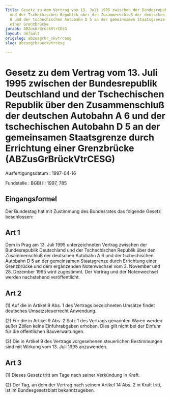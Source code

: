 ```yaml
---
Title: Gesetz zu dem Vertrag vom 13. Juli 1995 zwischen der Bundesrepublik Deutschland
  und der Tschechischen Republik über den Zusammenschluß der deutschen Autobahn A
  6 und der tschechischen Autobahn D 5 an der gemeinsamen Staatsgrenze durch Errichtung
  einer Grenzbrücke
jurabk: ABZusGrBrückVtrCESG
layout: default
origslug: abzusgrbr_ckvtrcesg
slug: abzusgrbrueckvtrcesg

---
```


# Gesetz zu dem Vertrag vom 13. Juli 1995 zwischen der Bundesrepublik Deutschland und der Tschechischen Republik über den Zusammenschluß der deutschen Autobahn A 6 und der tschechischen Autobahn D 5 an der gemeinsamen Staatsgrenze durch Errichtung einer Grenzbrücke (ABZusGrBrückVtrCESG)

Ausfertigungsdatum
:   1997-04-16

Fundstelle
:   BGBl II: 1997, 785



## Eingangsformel

Der Bundestag hat mit Zustimmung des Bundesrates das folgende Gesetz beschlossen:


## Art 1

Dem in Prag am 13. Juli 1995 unterzeichneten Vertrag zwischen der Bundesrepublik Deutschland und der Tschechischen Republik über den Zusammenschluß der deutschen Autobahn A 6 und der tschechischen Autobahn D 5 an der gemeinsamen Staatsgrenze durch Errichtung einer Grenzbrücke und dem ergänzenden Notenwechsel vom 3. November und 28. Dezember 1995 wird zugestimmt. Der Vertrag und der Notenwechsel werden nachstehend veröffentlicht.


## Art 2

(1) Auf die in Artikel 9 Abs. 1 des Vertrags bezeichneten Umsätze findet deutsches Umsatzsteuerrecht Anwendung.

(2) Für die in Artikel 9 Abs. 2 Satz 1 des Vertrags genannten Waren werden außer Zöllen keine Einfuhrabgaben erhoben. Dies gilt nicht bei der Einfuhr für die öffentlichen Bauverwaltungen.

(3) Die in Artikel 9 des Vertrags vorgesehenen steuerlichen Bestimmungen sind mit Wirkung vom 13. Juli 1995 anzuwenden.


## Art 3

(1) Dieses Gesetz tritt am Tage nach seiner Verkündung in Kraft.

(2) Der Tag, an dem der Vertrag nach seinem Artikel 14 Abs. 2 in Kraft tritt, ist im Bundesgesetzblatt bekanntzugeben.

